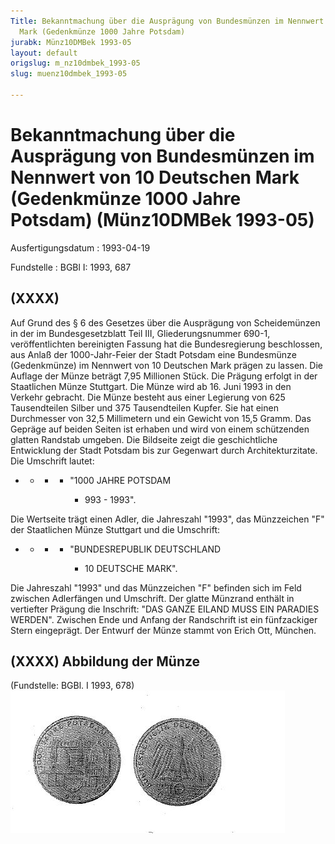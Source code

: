 ```yaml
---
Title: Bekanntmachung über die Ausprägung von Bundesmünzen im Nennwert von 10 Deutschen
  Mark (Gedenkmünze 1000 Jahre Potsdam)
jurabk: Münz10DMBek 1993-05
layout: default
origslug: m_nz10dmbek_1993-05
slug: muenz10dmbek_1993-05

---
```


# Bekanntmachung über die Ausprägung von Bundesmünzen im Nennwert von 10 Deutschen Mark (Gedenkmünze 1000 Jahre Potsdam) (Münz10DMBek 1993-05)

Ausfertigungsdatum
:   1993-04-19

Fundstelle
:   BGBl I: 1993, 687



## (XXXX)

Auf Grund des § 6 des Gesetzes über die Ausprägung von Scheidemünzen in der im Bundesgesetzblatt Teil III, Gliederungsnummer 690-1, veröffentlichten bereinigten Fassung hat die Bundesregierung beschlossen, aus Anlaß der 1000-Jahr-Feier der Stadt Potsdam eine Bundesmünze (Gedenkmünze) im Nennwert von 10 Deutschen Mark prägen zu lassen. Die Auflage der Münze beträgt 7,95 Millionen Stück. Die Prägung erfolgt in der Staatlichen Münze Stuttgart.
Die Münze wird ab 16. Juni 1993 in den Verkehr gebracht.
Die Münze besteht aus einer Legierung von 625 Tausendteilen Silber und 375 Tausendteilen Kupfer. Sie hat einen Durchmesser von 32,5 Millimetern und ein Gewicht von 15,5 Gramm.
Das Gepräge auf beiden Seiten ist erhaben und wird von einem schützenden glatten Randstab umgeben.
Die Bildseite zeigt die geschichtliche Entwicklung der Stadt Potsdam bis zur Gegenwart durch Architekturzitate. Die Umschrift lautet:

*
    *
        *
            *   "1000 JAHRE POTSDAM

                *   993 - 1993".















Die Wertseite trägt einen Adler, die Jahreszahl "1993", das Münzzeichen "F" der Staatlichen Münze Stuttgart und die Umschrift:

*
    *
        *
            *   "BUNDESREPUBLIK DEUTSCHLAND

                *   10 DEUTSCHE MARK".















Die Jahreszahl "1993" und das Münzzeichen "F" befinden sich im Feld zwischen Adlerfängen und Umschrift.
Der glatte Münzrand enthält in vertiefter Prägung die Inschrift:
"DAS GANZE EILAND MUSS EIN PARADIES WERDEN".
Zwischen Ende und Anfang der Randschrift ist ein fünfzackiger Stern eingeprägt.
Der Entwurf der Münze stammt von Erich Ott, München.


## (XXXX) Abbildung der Münze

(Fundstelle: BGBl. I 1993, 678)
![bgbl1_1993_j0687_0010.jpg](bgbl1_1993_j0687_0010.jpg)
